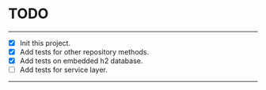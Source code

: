 # TODO

---

- [x] Init this project.
- [x] Add tests for other repository methods.
- [x] Add tests on embedded h2 database.
- [ ] Add tests for service layer.

---

